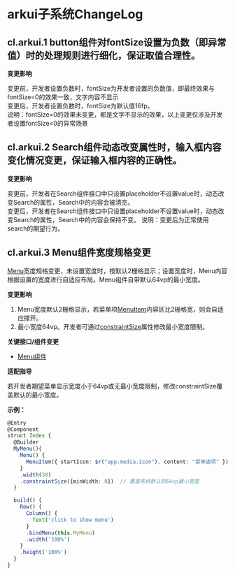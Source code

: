 # arkui子系统ChangeLog

## cl.arkui.1 button组件对fontSize设置为负数（即异常值）时的处理规则进行细化，保证取值合理性。

**变更影响**

变更前，开发者设置负数时，fontSize为开发者设置的负数值，即最终效果与fontSize=0的效果一致，文字内容不显示<br>
变更后，开发者设置负数时，fontSize为默认值16fp。<br>
说明：fontSize=0的效果未变更，都是文字不显示的效果，以上变更仅涉及开发者设置fontSize<0的异常场景

## cl.arkui.2 Search组件动态改变属性时，输入框内容变化情况变更，保证输入框内容的正确性。

**变更影响**

变更前，开发者在Search组件接口中只设置placeholder不设置value时，动态改变Search的属性，Search中的内容会被清空。<br>
变更后，开发者在Search组件接口中只设置placeholder不设置value时，动态改变Search的属性，Search中的内容会保持不变。
说明：变更后为正常使用search的期望行为。

## cl.arkui.3 Menu组件宽度规格变更

[Menu](../../../application-dev/reference/arkui-ts/ts-basic-components-menu.md)宽度规格变更，未设置宽度时，按默认2栅格显示；设置宽度时，Menu内容根据设置的宽度进行自适应布局。Menu组件自带默认64vp的最小宽度。

**变更影响**

1. Menu宽度默认2栅格显示，若菜单项[MenuItem](../../../application-dev/reference/arkui-ts/ts-basic-components-menuitem.md)内容区比2栅格宽，则会自适应撑开。
2. 最小宽度64vp。开发者可通过[constraintSize](../../../application-dev/reference/arkui-ts/ts-universal-attributes-size.md)属性修改最小宽度限制。

**关键接口/组件变更**

- [Menu组件](../../../application-dev/reference/arkui-ts/ts-basic-components-menu.md)

**适配指导**

若开发者期望菜单显示宽度小于64vp或无最小宽度限制，修改constraintSize覆盖默认的最小宽度。

**示例：**
```ts
@Entry
@Component
struct Index {
  @Builder
  MyMenu(){
    Menu() {
      MenuItem({ startIcon: $r("app.media.icon"), content: "菜单选项" })
    }
    .width(30)
    .constraintSize({minWidth: 0})  // 覆盖系统默认的64vp最小宽度
  }

  build() {
    Row() {
      Column() {
        Text('click to show menu')
      }
      .bindMenu(this.MyMenu)
      .width('100%')
    }
    .height('100%')
  }
}
```
